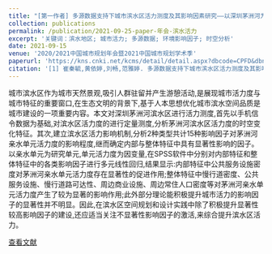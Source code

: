```yaml
---
title: "[第一作者] 多源数据支持下城市滨水区活力测度及其影响因素研究——以深圳茅洲河为例"
collection: publications
permalink: /publication/2021-09-25-paper-年会-滨水活力
excerpt: '关键词：滨水地区; 城市活力; 多源数据; 环境影响因子; 时空分析'
date: 2021-09-15
venue: '2020/2021中国城市规划年会暨2021中国城市规划学术季'
paperurl: 'https://kns.cnki.net/kcms/detail/detail.aspx?dbcode=CPFD&dbname=CPFDLAST2021&filename=ZHCG202109005009&uniplatform=NZKPT&v=1KsIT9Fqm84XQlsq-Fuvirx7LRk_O2pVPb-9SfRLivHT1V5MGITFUJ_n9aF6PAVlKcjwtEYC5Hc%3d'
citation: '[1] 崔秦毓,黄依婷,刘畅,范雅婷. 多源数据支持下城市滨水区活力测度及其影响因素研究——以深圳茅洲河为例[C]//.面向高质量发展的空间治理——2021中国城市规划年会论文集（05城市规划新技术应用）.,2021:112-124.'
---
```

城市滨水区作为城市天然景观,吸引人群驻留并产生游憩活动,是展现城市活力度与城市特征的重要窗口,在生态文明的背景下,基于人本思想优化城市滨水空间品质是城市建设的一项重要内容。本文对深圳茅洲河滨水区进行活力测度,首先以手机信令数据为基础,对滨水区活力度的进行定量测度,分析茅洲河滨水区活力度的时空变化特征。其次,建立滨水区活力影响机制,分析2种类型共计15种影响因子对茅洲河亲水单元活力度的影响程度,继而确定内部与整体特征中具有显著性影响的因子。以亲水单元为研究单元,单元活力度为因变量,在SPSS软件中分别对内部特征和整体特征中的各类影响因子进行多元线性回归,结果显示:内部特征中公共服务设施密度对茅洲河亲水单元活力度存在显著性的促进作用;整体特征中慢行道密度、公共服务设施、慢行道路可达性、周边商业设施、周边常住人口密度等对茅洲河亲水单元活力度产生了较为显著的影响作用;此外部分理论能积极提升城市活力的影响因子的显著性并不明显。因此,在滨水区空间规划和设计实践中除了积极提升显著性较高影响因子的建设,还应适当关注不显著性影响因子的激活,来综合提升滨水区活力。 

[查看文献](https://kns.cnki.net/kcms/detail/detail.aspx?dbcode=CPFD&dbname=CPFDLAST2021&filename=ZHCG202109005009&uniplatform=NZKPT&v=1KsIT9Fqm84XQlsq-Fuvirx7LRk_O2pVPb-9SfRLivHT1V5MGITFUJ_n9aF6PAVlKcjwtEYC5Hc%3d)
